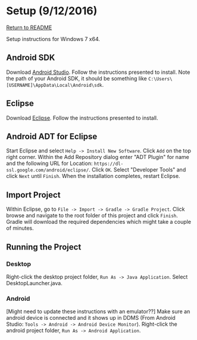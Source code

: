 # Setup (9/12/2016)
[Return to README](README.md)

Setup instructions for Windows 7 x64.

## Android SDK
Download [Android Studio](https://developer.android.com/studio/index.html#downloads).
Follow the instructions presented to install. Note the path of your Android SDK, it should be something 
like `C:\Users\[USERNAME]\AppData\Local\Android\sdk`.

## Eclipse
Download [Eclipse](https://eclipse.org/downloads/). 
Follow the instructions presented to install.

## Android ADT for Eclipse
Start Eclipse and select `Help -> Install New Software`. Click `Add` on the top right corner.
Within the Add Repository dialog enter "ADT Plugin" for name and the following URL for Location: 
`https://dl-ssl.google.com/android/eclipse/`. Click `OK`. Select "Developer Tools" and
click `Next` until `Finish`. When the installation completes, restart Eclipse.

## Import Project
Within Eclipse, go to `File -> Import -> Gradle -> Gradle Project`. Click browse and navigate to the
root folder of this project and click `Finish`. Gradle will download the required dependencies which
might take a couple of minutes.

## Running the Project
### Desktop
Right-click the desktop project folder, `Run As -> Java Application`. Select DesktopLauncher.java.

### Android
[Might need to update these instructions with an emulator??]
Make sure an android device is connected and it shows up in DDMS (From Android Studio: 
`Tools -> Android -> Android Device Monitor`). Right-click the android project folder, `Run As ->
Android Application`.